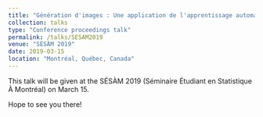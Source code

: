 ```yaml
---
title: "Génération d'images : Une application de l'apprentissage automatique."
collection: talks
type: "Conference proceedings talk"
permalink: /talks/SESAM2019
venue: "SÉSÀM 2019"
date: 2019-03-15
location: "Montréal, Québec, Canada"
---
```


This talk will be given at the SÉSÀM 2019 (Séminaire Étudiant en Statistique À Montréal) on March 15. 

Hope to see you there!
